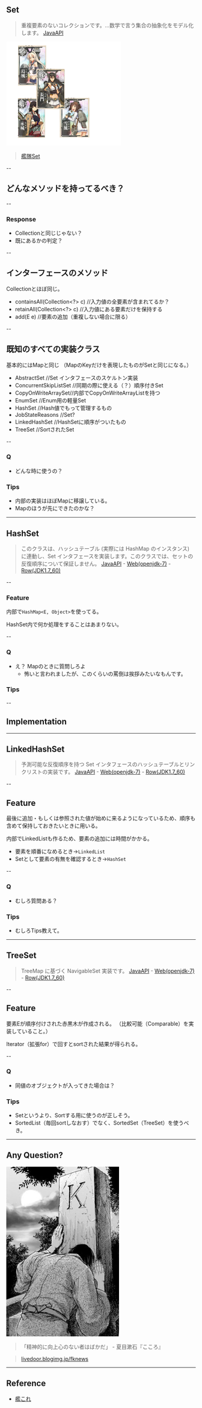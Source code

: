 
## Set

> 重複要素のないコレクションです。...数学で言う集合の抽象化をモデル化します。
[JavaAPI](http://docs.oracle.com/javase/jp/7/api/java/util/Set.html)


![alt](./kankoreSet.png)

> [艦隊Set](http://www.dmm.com/netgame_s/kancolle/gallery/)

--

## どんなメソッドを持ってるべき？


--

### Response

* Collectionと同じじゃない？
* 既にあるかの判定？

--

## インターフェースのメソッド

Collectionとほぼ同じ。

* containsAll(Collection<?> c) //入力値の全要素が含まれてるか？
* retainAll(Collection<?> c) //入力値にある要素だけを保持する
* add(E e) //要素の追加（重複しない場合に限る）

--

## 既知のすべての実装クラス

基本的にはMapと同じ
（MapのKeyだけを表現したものがSetと同じになる。）

* AbstractSet //Set インタフェースのスケルトン実装
* ConcurrentSkipListSet //同期の際に使える（？）順序付きSet
* CopyOnWriteArraySet//内部でCopyOnWriteArrayListを持つ
* EnumSet //Enum用の軽量Set
* HashSet //Hash値でもって管理するもの
* JobStateReasons //Set?
* LinkedHashSet //HashSetに順序がついたもの
* TreeSet //SortされたSet

--

### Q

* どんな時に使うの？

### Tips

* 内部の実装はほぼMapに移譲している。
* Mapのほうが先にできたのかな？

---

## HashSet

> このクラスは、ハッシュテーブル (実際には HashMap のインスタンス) に連動し、Set インタフェースを実装します。このクラスでは、セットの反復順序について保証しません。
[JavaAPI](http://docs.oracle.com/javase/jp/7/api/java/util/HashSet.html) -  [Web(openjdk-7)](http://www.docjar.com/html/api/java/util/HashSet.java.html) - [Row(JDK1.7_60)](./HashSet.java)

--

### Feature

内部で`HashMap<E, Object>`を使ってる。

HashSet内で何か処理をすることはあまりない。


--

### Q

* え？ Mapのときに質問しろよ
	- 怖いと言われましたが、このくらいの罵倒は挨拶みたいなもんです。

### Tips


--

## Implementation

---

## LinkedHashSet
> 予測可能な反復順序を持つ Set インタフェースのハッシュテーブルとリンクリストの実装です。
[JavaAPI](http://docs.oracle.com/javase/jp/7/api/java/util/LinkedHashSet.html) -  [Web(openjdk-7)](http://www.docjar.com/html/api/java/util/LinkedHashSet.java.html) - [Row(JDK1.7_60)](./LinkedHashSet.java)

--

## Feature

最後に追加・もしくは参照された値が始めに来るようになっているため、順序も含めて保持しておきたいときに用いる。

内部でLinkedListも作るため、要素の追加には時間がかかる。

* 要素を順番になめるとき→`LinkedList`
* Setとして要素の有無を確認するとき→`HashSet`

--

### Q

* むしろ質問ある？

### Tips

* むしろTips教えて。

---

## TreeSet
> TreeMap に基づく NavigableSet 実装です。
[JavaAPI](http://docs.oracle.com/javase/jp/7/api/java/util/TreeSet.html) -  [Web(openjdk-7)](http://www.docjar.com/html/api/java/util/TreeSet.java.html) - [Row(JDK1.7_60)](./TreeSet.java)

--

## Feature

要素Eが順序付けされた赤黒木が作成される。
（比較可能（Comparable）を実装していること。）

Iterator（拡張for）で回すとsortされた結果が得られる。

--

### Q

* 同値のオブジェクトが入ってきた場合は？

### Tips

* Setというより、Sortする用に使うのが正しそう。
* SortedList（毎回sortしなおす）でなく、SortedSet（TreeSet）を使うべき。

---

## Any Question?

![alt](./k_grave.jpg)

> 「精神的に向上心のない者はばかだ」 - 夏目漱石『こころ』

> [livedoor.blogimg.jp/fknews](http://livedoor.blogimg.jp/fknews/imgs/3/1/31c9310b.jpg)

---

## Reference

- [艦これ](http://www.dmm.com/netgame_s/kancolle/)
